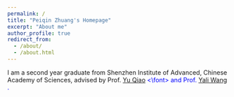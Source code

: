 ```yaml
---
permalink: /
title: "Peiqin Zhuang's Homepage"
excerpt: "About me"
author_profile: true
redirect_from: 
  - /about/
  - /about.html
---
```


I am a second year graduate from Shenzhen Institute of Advanced, Chinese Academy of Sciences, advised by Prof. <font color="blue"> <a href="http://mmlab.siat.ac.cn/yuqiao/">Yu Qiao</a> <\font> and Prof. <font color="blue"> <a href="http://english.siat.cas.cn/SI2017/IAIT2017/RC1/CPE_20513/Researchers1/201707/t20170727_181385.html">Yali Wang</a> </font>.

